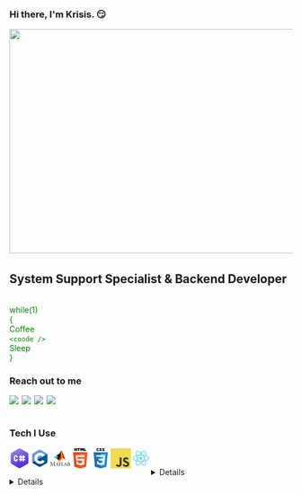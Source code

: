 ### Hi there, I'm Krisis. :smirk:
<img src="https://media.giphy.com/media/bJ4TVNYNUympPgcpem/giphy.gif" width="1000" height="400" >

## System Support Specialist &  Backend Developer

<br><font color = "Green">while(1) </font>
<br><font color = "Green">{ </font>
<br><font color = "Green">Coffee</font>
<br><font color = "Green"> `<coode />` </font>
<br><font color = "Green">Sleep</font>
<br><font color = "Green">}</font>

### Reach out to me

[<img  width="22" src="https://unpkg.com/simple-icons@v7/icons/youtube.svg" align = "left" />][Youtube]
[<img  width="22" src="https://unpkg.com/simple-icons@v7/icons/instagram.svg" align = "left" />][Instagram]
[<img  width="22" src="https://unpkg.com/simple-icons@v7/icons/linkedin.svg" align = "left" />][Linkedin]
[<img  width="22" src="https://unpkg.com/simple-icons@v7/icons/blogger.svg" align = "left" />][Blogger]
<br>
<br>

### Tech I Use
<img width="36" src = "https://raw.githubusercontent.com/github/explore/80688e429a7d4ef2fca1e82350fe8e3517d3494d/topics/csharp/csharp.png" align = "left">
<img width="36" src = "https://raw.githubusercontent.com/github/explore/f3e22f0dca2be955676bc70d6214b95b13354ee8/topics/c/c.png" align = "left">
<img width="36" src = "https://raw.githubusercontent.com/github/explore/80688e429a7d4ef2fca1e82350fe8e3517d3494d/topics/matlab/matlab.png" align = "left">
<img width="36" src = "https://raw.githubusercontent.com/github/explore/80688e429a7d4ef2fca1e82350fe8e3517d3494d/topics/html/html.png" align = "left">
<img width="36" src = "https://raw.githubusercontent.com/github/explore/80688e429a7d4ef2fca1e82350fe8e3517d3494d/topics/css/css.png" align = "left">
<img width="36" src = "https://raw.githubusercontent.com/github/explore/80688e429a7d4ef2fca1e82350fe8e3517d3494d/topics/javascript/javascript.png" align = "left">
<img width="36" src = "https://raw.githubusercontent.com/github/explore/80688e429a7d4ef2fca1e82350fe8e3517d3494d/topics/react/react.png" align = "left">

<br>
<br>
<details> 
<summer>:bulb: Github Stats</summer>
<img src="https://github-readme-stats.vercel.app/api?username=krisis-code&theme=dark">
</details>
<details> 
<img src="https://github-readme-stats.vercel.app/api/top-langs/?username=krisis-code&theme=dark">
</details>

[Youtube]: https://www.youtube.com/channel/UCIi0UGUOTCp9QqnC6BnmFOQ
[Instagram]: https://www.youtube.com/channel/UCIi0UGUOTCp9QqnC6BnmFOQ
[linkedin]: https://www.linkedin.com/in/enes-ba%C5%9Fp%C4%B1nar-5520611b9/
[Blogger]: https://enesbaspinar.com.tr/
